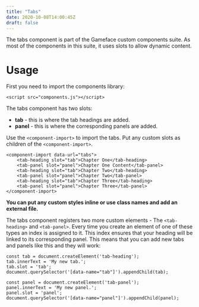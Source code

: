 ```yaml
---
title: "Tabs"
date: 2020-10-08T14:00:45Z
draft: false
---
```


The tabs component is part of the Gameface custom components suite. As most of the components in this suite, it uses slots to allow dynamic content.


Usage
===================
First you need to import the components library:

~~~~{.html}
<script src="components.js"></script>
~~~~

The tabs component has two slots:
- **tab** - this is where the tab headings are added.
- **panel** - this is where the corresponding panels are added.

Use the `<component-import>` to import the tabs. Put any custom slots as children of the `<component-import>`.

~~~~{.html}
<component-import data-url="tabs">
    <tab-heading slot="tab">Chapter One</tab-heading>
    <tab-panel slot="panel">Chapter One Content</tab-panel>
    <tab-heading slot="tab">Chapter Two</tab-heading>
    <tab-panel slot="panel">Chapter Two</tab-panel>
    <tab-heading slot="tab">Chapter Three</tab-heading>
    <tab-panel slot="panel">Chapter Three</tab-panel>
</component-import>
~~~~


**You can put any custom styles inline or use class names and add an external file.**

The tabs component registers two more custom elements - The `<tab-heading>` and `<tab-panel>`. Every time you create an element of one of these types an index is assigned to it. This index ensures that your heading will be linked to its corresponding panel. This means that you can add new tabs and panels like this and they will work:

~~~~{.js}
const tab = document.createElement('tab-heading');
tab.innerText = 'My new tab.';
tab.slot = 'tab';
document.querySelector('[data-name="tab"]').appendChild(tab);

const panel = document.createElement('tab-panel');
panel.innerText = 'My new panel.';
panel.slot = 'panel';
document.querySelector('[data-name="panel"]').appendChild(panel);
~~~~